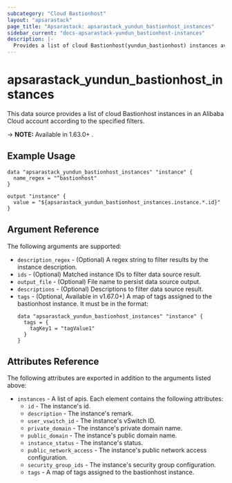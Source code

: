 ```yaml
---
subcategory: "Cloud Bastionhost"
layout: "apsarastack"
page_title: "Apsarastack: apsarastack_yundun_bastionhost_instances"
sidebar_current: "docs-apsarastack-yundun_bastionhost-instances"
description: |-
  Provides a list of cloud Bastionhost(yundun_bastionhost) instances available to the user.
---
```


# apsarastack\_yundun_bastionhost\_instances

This data source provides a list of cloud Bastionhost instances in an Alibaba Cloud account according to the specified filters.

-> **NOTE:** Available in 1.63.0+ .

## Example Usage

```
data "apsarastack_yundun_bastionhost_instances" "instance" {
  name_regex = "^bastionhost"
}

output "instance" {
  value = "${apsarastack_yundun_bastionhost_instances.instance.*.id}"
}
```

## Argument Reference

The following arguments are supported:

* `description_regex` - (Optional) A regex string to filter results by the instance description.
* `ids` - (Optional) Matched instance IDs to filter data source result.
* `output_file` - (Optional) File name to persist data source output.
* `descriptions` - (Optional) Descriptions to filter data source result.
* `tags` - (Optional, Available in v1.67.0+) A map of tags assigned to the bastionhost instance. It must be in the format:
  ```
  data "apsarastack_yundun_bastionhost_instances" "instance" {
    tags = {
      tagKey1 = "tagValue1"
    }
  }
  ```


## Attributes Reference

The following attributes are exported in addition to the arguments listed above:
* `instances` - A list of apis. Each element contains the following attributes:
  * `id` - The instance's id.
  * `description` - The instance's remark.
  * `user_vswitch_id` - The instance's vSwitch ID.
  * `private_domain` - The instance's private domain name.
  * `public_domain` - The instance's public domain name.
  * `instance_status` - The instance's status.
  * `public_network_access` - The instance's public network access configuration.
  * `security_group_ids` - The instance's security group configuration.
  * `tags` - A map of tags assigned to the bastionhost instance.
